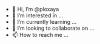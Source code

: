 - 👋 Hi, I’m @ploxaya
- 👀 I’m interested in ...
- 🌱 I’m currently learning ...
- 💞️ I’m looking to collaborate on ...
- 📫 How to reach me ...

<!---
ploxaya/ploxaya is a ✨ special ✨ repository because its `README.md` (this file) appears on your GitHub profile.
You can click the Preview link to take a look at your changes.
--->
